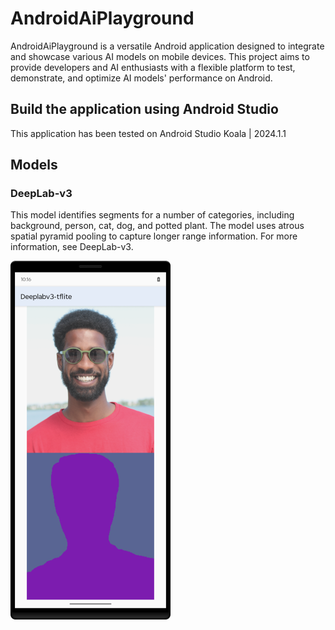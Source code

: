# AndroidAiPlayground
AndroidAiPlayground is a versatile Android application designed to integrate and showcase various AI models on mobile devices. This project aims to provide developers and AI enthusiasts with a flexible platform to test, demonstrate, and optimize AI models' performance on Android.
## Build the application using Android Studio
This application has been tested on Android Studio Koala | 2024.1.1

## Models
### DeepLab-v3
This model identifies segments for a number of categories, including background, person, cat, dog, and potted plant. The model uses atrous spatial pyramid pooling to capture longer range information. For more information, see DeepLab-v3.

![DeepLab-v3 Demo](/doc/img/DeepLab-V3.png?raw=true "DeepLab-v3 Demo")


